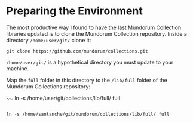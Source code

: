 # Preparing the Environment

The most productive way I found to have the last Mundorum Collection libraries updated is to clone the Mundorum Collection repository. Inside a directory `/home/user/git/` clone it:

~~~
git clone https://github.com/mundorum/collections.git
~~~

`/home/user/git/` is a hypothetical directory you must update to your machine.

Map the `full` folder in this directory to the `/lib/full` folder of the Mundorum Collections repository:

~~ 
ln -s /home/user/git/collections/lib/full/ full
~~~

ln -s /home/santanche/git/mundorum/collections/lib/full/ full